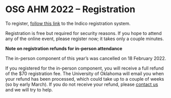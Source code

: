 # OSG AHM 2022 &ndash; Registration

To register,
[follow this link](https://indico.fnal.gov/event/53029/registrations/)
to the Indico registration system.

Registration is free but required for security reasons.
If you hope to attend any of the online event, please register now;
it takes only a couple minutes.

**Note on registration refunds for in-person attendance**

The in-person component of this year’s was cancelled on 18 February 2022.

If you registered for the in-person component,
you will receive a full refund of the $70 registration fee.
The University of Oklahoma will email you when your refund has been processed,
which could take up to a couple of weeks (so by early March).
If you do not receive your refund, please [contact us](mailto:events@opensciencegrid.org) and we will try to help.
